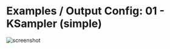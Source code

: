 # Examples / Output Config: 01 - KSampler (simple)

![screenshot](/examples/images/xyplot_queue.jpg)
